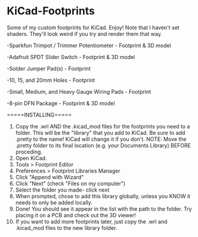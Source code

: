 # KiCad-Footprints
Some of my custom footprints for KiCad. Enjoy!
Note that I haven't set shaders. They'll look weird if you try and render them that way.

-Sparkfun Trimpot / Trimmer Potentiometer - Footprint & 3D model

-Adafruit SPDT Slider Switch - Footprint & 3D model

-Solder Jumper Pad(s) - Footprint

-10, 15, and 20mm Holes - Footprint

-Small, Medium, and Heavy Gauge Wiring Pads - Footprint

-8-pin DFN Package - Footprint & 3D model

=====INSTALLING=====

1. Copy the .wrl AND the .kicad_mod files for the footprints you need to a folder. This will be the "library" that you add to KiCad. Be sure to add .pretty to the name! KiCad will change it if you don't. NOTE: Move the .pretty folder to its final location (e.g. your Documents Library) BEFORE proceding.
2. Open KiCad. 
3. Tools > Footprint Editor
4. Preferences > Footprint Libraries Manager
5. Click "Append with Wizard"
6. Click "Next" (check "Files on my computer")
7. Select the folder you made- click next
8. When prompted, chose to add this library globally, unless you KNOW it needs to only be added locally.
9. Done! You should see it appear in the list with the path to the folder. Try placing it on a PCB and check out the 3D viewer!
10. If you want to add more footprints later, just copy the .wrl and .kicad_mod files to the new library folder.
